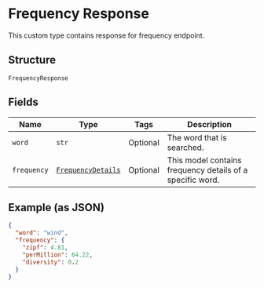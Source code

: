 
# Frequency Response

This custom type contains response for frequency endpoint.

## Structure

`FrequencyResponse`

## Fields

| Name | Type | Tags | Description |
|  --- | --- | --- | --- |
| `word` | `str` | Optional | The word that is searched. |
| `frequency` | [`FrequencyDetails`](../../doc/models/frequency-details.md) | Optional | This model contains frequency details of a specific word. |

## Example (as JSON)

```json
{
  "word": "wind",
  "frequency": {
    "zipf": 4.81,
    "perMillion": 64.22,
    "diversity": 0.2
  }
}
```

